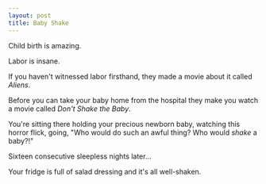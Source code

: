 ```yaml
---
layout: post
title: Baby Shake
---
```

Child birth is amazing.

Labor is insane.

If you haven't witnessed labor firsthand, they made a movie about it called *Aliens*.

Before you can take your baby home from the hospital they make you watch a movie called *Don't Shake the Baby*.

You're sitting there holding your precious newborn baby, watching this horror flick, going, "Who would do such an awful thing?  Who would *shake* a baby?!"

Sixteen consecutive sleepless nights later...

Your fridge is full of salad dressing and it's all well-shaken.
